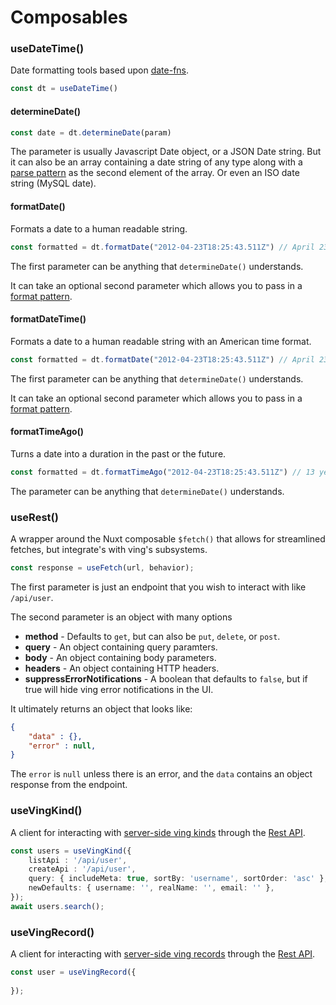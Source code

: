 # Composables

### useDateTime()
Date formatting tools based upon [date-fns](https://date-fns.org/).
```ts
const dt = useDateTime()
```

#### determineDate()

```ts
const date = dt.determineDate(param)
```
The parameter is usually Javascript Date object, or a JSON Date string. But it can also be an array containing a date string of any type along with a [parse pattern](https://date-fns.org/v2.30.0/docs/parse) as the second element of the array. Or even an ISO date string (MySQL date). 

#### formatDate()
Formats a date to a human readable string. 

```ts
const formatted = dt.formatDate("2012-04-23T18:25:43.511Z") // April 23, 2012
```

The first parameter can be anything that `determineDate()` understands. 

It can take an optional second parameter which allows you to pass in a [format pattern](https://date-fns.org/v2.30.0/docs/format). 

#### formatDateTime()
Formats a date to a human readable string with an American time format. 

```ts
const formatted = dt.formatDate("2012-04-23T18:25:43.511Z") // April 23, 2012 6:25pm
```

The first parameter can be anything that `determineDate()` understands. 

It can take an optional second parameter which allows you to pass in a [format pattern](https://date-fns.org/v2.30.0/docs/format). 

#### formatTimeAgo()
Turns a date into a duration in the past or the future.

```ts
const formatted = dt.formatTimeAgo("2012-04-23T18:25:43.511Z") // 13 years ago
```
The parameter can be anything that `determineDate()` understands. 

### useRest()
A wrapper around the Nuxt composable `$fetch()` that allows for streamlined fetches, but integrate's with ving's subsystems.

```ts
const response = useFetch(url, behavior);
```
The first parameter is just an endpoint that you wish to interact with like `/api/user`.

The second parameter is an object with many options

- **method** - Defaults to `get`, but can also be `put`, `delete`, or `post`.
- **query** - An object containing query paramters.
- **body** - An object containing body parameters.
- **headers** - An object containing HTTP headers.
- **suppressErrorNotifications** - A boolean that defaults to `false`, but if true will hide ving error notifications in the UI.

It ultimately returns an object that looks like:

```json
{
    "data" : {},
    "error" : null,
}
```
The `error` is `null` unless there is an error, and the `data` contains an object response from the endpoint.

### useVingKind()
A client for interacting with [server-side ving kinds](/ving/server/ving-record#kind-api) through the [Rest API](/ving/rest).

```ts
const users = useVingKind({
    listApi : '/api/user',
    createApi : '/api/user',
    query: { includeMeta: true, sortBy: 'username', sortOrder: 'asc' },
    newDefaults: { username: '', realName: '', email: '' },
});
await users.search();
```


### useVingRecord()
A client for interacting with [server-side ving records](/ving/server/ving-record#record-api) through the [Rest API](/ving/rest).

```ts
const user = useVingRecord({
    
});
```